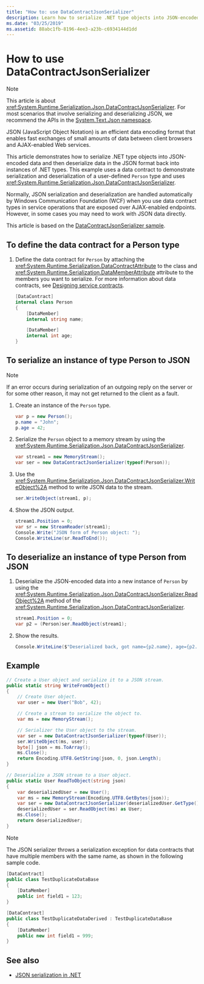```yaml
---
title: "How to: use DataContractJsonSerializer"
description: Learn how to serialize .NET type objects into JSON-encoded data and then deserialize data in the JSON format back into instances of .NET types.
ms.date: "03/25/2019"
ms.assetid: 88abc1fb-8196-4ee3-a23b-c6934144d1dd
---
```

# How to use DataContractJsonSerializer

> [!NOTE]
> This article is about <xref:System.Runtime.Serialization.Json.DataContractJsonSerializer>. For most scenarios that involve serializing and deserializing JSON, we recommend the APIs in the [System.Text.Json namespace](../../../standard/serialization/system-text-json-overview.md).

JSON (JavaScript Object Notation) is an efficient data encoding format that enables fast exchanges of small amounts of data between client browsers and AJAX-enabled Web services.

This article demonstrates how to serialize .NET type objects into JSON-encoded data and then deserialize data in the JSON format back into instances of .NET types. This example uses a data contract to demonstrate serialization and deserialization of a user-defined `Person` type and uses <xref:System.Runtime.Serialization.Json.DataContractJsonSerializer>.

Normally, JSON serialization and deserialization are handled automatically by Windows Communication Foundation (WCF) when you use data contract types in service operations that are exposed over AJAX-enabled endpoints. However, in some cases you may need to work with JSON data directly.

This article is based on the [DataContractJsonSerializer sample](../samples/json-serialization.md).

## To define the data contract for a Person type

1. Define the data contract for `Person` by attaching the <xref:System.Runtime.Serialization.DataContractAttribute> to the class and <xref:System.Runtime.Serialization.DataMemberAttribute> attribute to the members you want to serialize. For more information about data contracts, see [Designing service contracts](../designing-service-contracts.md).

    ```csharp
    [DataContract]
    internal class Person
    {
        [DataMember]
        internal string name;

        [DataMember]
        internal int age;
    }
    ```

## To serialize an instance of type Person to JSON

> [!NOTE]
> If an error occurs during serialization of an outgoing reply on the server or for some other reason, it may not get returned to the client as a fault.

1. Create an instance of the `Person` type.

    ```csharp
    var p = new Person();
    p.name = "John";
    p.age = 42;
    ```

2. Serialize the `Person` object to a memory stream by using the <xref:System.Runtime.Serialization.Json.DataContractJsonSerializer>.

    ```csharp
    var stream1 = new MemoryStream();
    var ser = new DataContractJsonSerializer(typeof(Person));
    ```

3. Use the <xref:System.Runtime.Serialization.Json.DataContractJsonSerializer.WriteObject%2A> method to write JSON data to the stream.

    ```csharp
    ser.WriteObject(stream1, p);
    ```

4. Show the JSON output.

    ```csharp
    stream1.Position = 0;
    var sr = new StreamReader(stream1);
    Console.Write("JSON form of Person object: ");
    Console.WriteLine(sr.ReadToEnd());
    ```

## To deserialize an instance of type Person from JSON

1. Deserialize the JSON-encoded data into a new instance of `Person` by using the <xref:System.Runtime.Serialization.Json.DataContractJsonSerializer.ReadObject%2A> method of the <xref:System.Runtime.Serialization.Json.DataContractJsonSerializer>.

    ```csharp
    stream1.Position = 0;
    var p2 = (Person)ser.ReadObject(stream1);
    ```

2. Show the results.

    ```csharp
    Console.WriteLine($"Deserialized back, got name={p2.name}, age={p2.age}");
    ```

## Example

```csharp
// Create a User object and serialize it to a JSON stream.
public static string WriteFromObject()
{
    // Create User object.
    var user = new User("Bob", 42);

    // Create a stream to serialize the object to.
    var ms = new MemoryStream();

    // Serializer the User object to the stream.
    var ser = new DataContractJsonSerializer(typeof(User));
    ser.WriteObject(ms, user);
    byte[] json = ms.ToArray();
    ms.Close();
    return Encoding.UTF8.GetString(json, 0, json.Length);
}

// Deserialize a JSON stream to a User object.
public static User ReadToObject(string json)
{
    var deserializedUser = new User();
    var ms = new MemoryStream(Encoding.UTF8.GetBytes(json));
    var ser = new DataContractJsonSerializer(deserializedUser.GetType());
    deserializedUser = ser.ReadObject(ms) as User;
    ms.Close();
    return deserializedUser;
}
```

> [!NOTE]
> The JSON serializer throws a serialization exception for data contracts that have multiple members with the same name, as shown in the following sample code.

```csharp
[DataContract]
public class TestDuplicateDataBase
{
    [DataMember]
    public int field1 = 123;
}

[DataContract]
public class TestDuplicateDataDerived : TestDuplicateDataBase
{
    [DataMember]
    public new int field1 = 999;
}
```

## See also

- [JSON serialization in .NET](../../../standard/serialization/system-text-json-overview.md)

